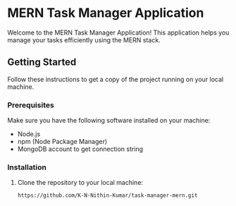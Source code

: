# MERN Task Manager Application

Welcome to the MERN Task Manager Application! This application helps you manage your tasks efficiently using the MERN stack.

## Getting Started

Follow these instructions to get a copy of the project running on your local machine.

### Prerequisites

Make sure you have the following software installed on your machine:

- Node.js
- npm (Node Package Manager)
- MongoDB account to get connection string

### Installation

1. Clone the repository to your local machine:
   ```
   https://github.com/K-N-Nithin-Kumar/task-manager-mern.git
   ```
